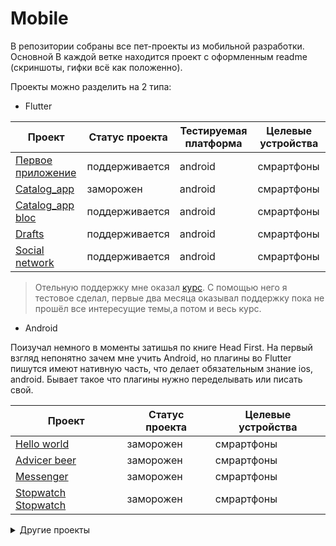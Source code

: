 # Mobile
В репозитории собраны все пет-проекты из мобильной разработки. Основной В каждой ветке находится проект с оформленным readme 
(скриншоты, гифки всё как положенно).

Проекты можно разделить на 2 типа:
- Flutter

| Проект                          | Статус проекта       | Тестируемая платформа| Целевые устройства |
| ------------------------------- | -------------------- | -------------------- | ------------------ |
| [Первое приложение][FirstApp]   | поддерживается       | android              | смрартфоны         | 
| [Catalog_app][OldCatalog]       | заморожен            | android              | смрартфоны         |
| [Catalog_app bloc][BlocCatalog] | поддерживается       | android              | смрартфоны         |
| [Drafts][Drafts]                | поддерживается       | android              | смрартфоны         |
| [Social network][SocialNetwork] | поддерживается       | android              | смрартфоны         |

>   Отельную поддержку мне оказал [курс][UdemyAcademiamind]. С помощью него я тестовое сделал, первые
>    два месяца оказывал поддержку пока не прошёл все интересущие темы,а потом и весь курс.
 
- Android

 Поизучал немного в моменты затишья по книге Head First. На первый взгляд непонятно зачем
 мне учить Android, но плагины во Flutter пишутся имеют нативную часть, что делает обязательным
 знание ios, android. Бывает такое что плагины нужно переделывать или писать свой.
  
| Проект                          | Статус проекта       | Целевые устройства |
| ------------------------------- | -------------------- | ------------------ |
| [Hello world][HelloWorld]       | заморожен            | смрартфоны         | 
| [Advicer beer][AdvicerBeer]     | заморожен            | смрартфоны         |
| [Messenger][Messanger]          | заморожен            | смрартфоны         |
| [Stopwatch] [Stopwatch]         | заморожен            | смрартфоны         |

<details>
    <summary>Другие проекты</summary>
        
<details> 
<summary>Mobile</summary>    
                                                                                                   
#### Flutter
                                                                                                                                 
| Проект                          | Статус проекта       | Тестируемая платформа| Целевые устройства |                       
| ------------------------------- | -------------------- | -------------------- | ------------------ |                       
| [Первое приложение][FirstApp]   | поддерживается       | android              | смрартфоны         |                       
| [Catalog_app][OldCatalog]       | заморожен            | android              | смрартфоны         |                       
| [Catalog_app bloc][BlocCatalog] | поддерживается       | android              | смрартфоны         |                       
| [Drafts][Drafts]                | поддерживается       | android              | смрартфоны         |                       
| [Social network][SocialNetwork] | поддерживается       | android              | смрартфоны         |                       
                                                                                                                                                                                                                                                                     
#### Android                                                                                                                    
                                                                                                                                                                                                                                                                                                                                     
| Проект                          | Статус проекта       | Целевые устройства |                                              
| ------------------------------- | -------------------- | ------------------ |                                              
| [Hello world][HelloWorld]       | заморожен            | смрартфоны         |                                              
| [Advicer beer][AdvicerBeer]     | заморожен            | смрартфоны         |                                              
| [Messenger][Messanger]          | заморожен            | смрартфоны         |                                              
| [Stopwatch] [Stopwatch]         | заморожен            | смрартфоны         |                                              
</details> 

<details> 
<summary>Web</summary>     
                                                                                                  
#### Flutter
                                                                                                                                 
| Проект                          | Статус проекта       | Тестируемая платформа| Целевые устройства |                       
| ------------------------------- | -------------------- | -------------------- | ------------------ |                       
| [Первое приложение][FirstApp]   | поддерживается       | android              | смрартфоны         |                       
| [Catalog_app][OldCatalog]       | заморожен            | android              | смрартфоны         |                       
| [Catalog_app bloc][BlocCatalog] | поддерживается       | android              | смрартфоны         |                       
| [Drafts][Drafts]                | поддерживается       | android              | смрартфоны         |                       
| [Social network][SocialNetwork] | поддерживается       | android              | смрартфоны         |                       
                                                                                                                                                                                                                                                                     
#### Android                                                                                                                    
                                                                                                                                                                                                                                                                                                                                     
| Проект                          | Статус проекта       | Целевые устройства |                                              
| ------------------------------- | -------------------- | ------------------ |                                              
| [Hello world][HelloWorld]       | заморожен            | смрартфоны         |                                              
| [Advicer beer][AdvicerBeer]     | заморожен            | смрартфоны         |                                              
| [Messenger][Messanger]          | заморожен            | смрартфоны         |                                              
| [Stopwatch] [Stopwatch]         | заморожен            | смрартфоны         |                                              
</details>                                                                                                                                 
</details>

 
[FirstApp]:<https://github.com/iebrosalin/mobile/tree/flutter/first_app_flutter>
[OldCatalog]:<https://github.com/iebrosalin/mobile/tree/flutter/catalog_app/old>
[BlocCatalog]:<https://github.com/iebrosalin/mobile/tree/flutter/catalog_app/bloc>
[BlocCatalog]:<https://github.com/iebrosalin/mobile/tree/flutter/catalog_app/bloc>
[Drafts]:<https://github.com/iebrosalin/mobile/tree/flutter/drafrs_flutter>
[SocialNetwork]:<https://github.com/iebrosalin/mobile/tree/flutter/social_network>
[UdemyAcademiamind]:<https://www.udemy.com/course/learn-flutter-dart-to-build-ios-android-apps/>

[HelloWorld]:<https://github.com/iebrosalin/mobile/tree/android/hello_world>
[AdvicerBeer]:<https://github.com/iebrosalin/mobile/tree/android/advicer_beer>
[Messanger]:<https://github.com/iebrosalin/mobile/tree/android/messanger>
[Stopwatch]:<https://github.com/iebrosalin/mobile/tree/android/stopwatch>